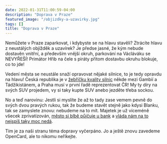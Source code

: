 ```yaml
---
date: 2022-01-31T11:00:59-04:00
description: "Doprava v Praze"
featured_image: "/objizdky-a-uzavirky.jpg"
tags: []
title: "Doprava v Praze"
---
```


Nemůžete v Praze zaparkovat, i kdybyste se na hlavu stavěli? Ztrácíte hlavu z neustálých objížděk a uzavírek? Je předse jasné, že kým nebude dostavěn vnitřní,
a především vnější okruh, parkování na Václáváku se NEVYŘEŠÍ! Primátor Hřib na čele s piráty přitom dostavbu okruhu blokuje, co to jde!

Vedení města se neustále snaží opravovat nějaké silnice, to je tedy opravdu na hlavu! Česká republika je v
[žebříčku kvality silnic](https://www.idnes.cz/zpravy/domaci/cesko-kvalita-silnic-derave-silnice-silnicari.A190330_110904_domaci_jumi) někde mezi Gambií a
Tádžikistánem, a Praha musí v první řadě reprezentovat ČR! My ty díry na svých SUV projedem, vy si taky kupte SUV anebo jezděte třeba sockou.

No a teď narovinu: Jestli si myslíte že až to tady zase vemem pevně do svých dvou pravých rukou, tak že budeme stavět stejně jako kdysi Blanku, tak se
zamyslete znovu: nebudeme na to mít. Majetek je už víceméně všecek zprivatizován, [město si blbě půjčuje u bank](https://www.youtube.com/watch?v=SaGKIAmgisI) a
[vláda nám na to nejspíš taky moc nedá](https://denikn.cz/796187/ministri-odchazi-z-vlady-a-musi-hledat-hausnumera-vedi-ze-je-nenajdou-vlada-se-narychlo-snazi-dostat-deficit-pod-300-miliard/?cst=b29eefdf6aba77c7ae55e053fad18e2aa3490984).

Tím je za naši stranu téma dopravy vyčerpáno. Jo a ještě znovu zavedeme OpenCard, ale to nikomu neříkejte.
